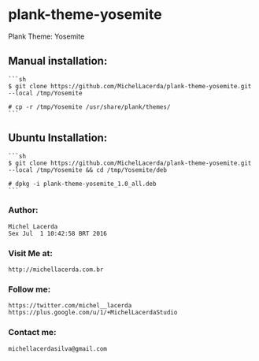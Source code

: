 # plank-theme-yosemite


Plank Theme: Yosemite

## Manual installation:
    ```sh
    $ git clone https://github.com/MichelLacerda/plank-theme-yosemite.git --local /tmp/Yosemite
    
    # cp -r /tmp/Yosemite /usr/share/plank/themes/
    ```

## Ubuntu Installation:
    ```sh
    $ git clone https://github.com/MichelLacerda/plank-theme-yosemite.git --local /tmp/Yosemite && cd /tmp/Yosemite/deb

    # dpkg -i plank-theme-yosemite_1.0_all.deb
    ```
### Author:
    Michel Lacerda
    Sex Jul  1 10:42:58 BRT 2016
### Visit Me at:
    http://michellacerda.com.br
### Follow me:
    https://twitter.com/michel__lacerda
    https://plus.google.com/u/1/+MichelLacerdaStudio
### Contact me:
    michellacerdasilva@gmail.com



